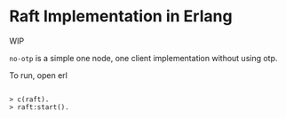 # Raft Implementation in Erlang

WIP

`no-otp` is a simple one node, one client implementation without using otp.

To run, open erl

```

> c(raft).
> raft:start().

```
